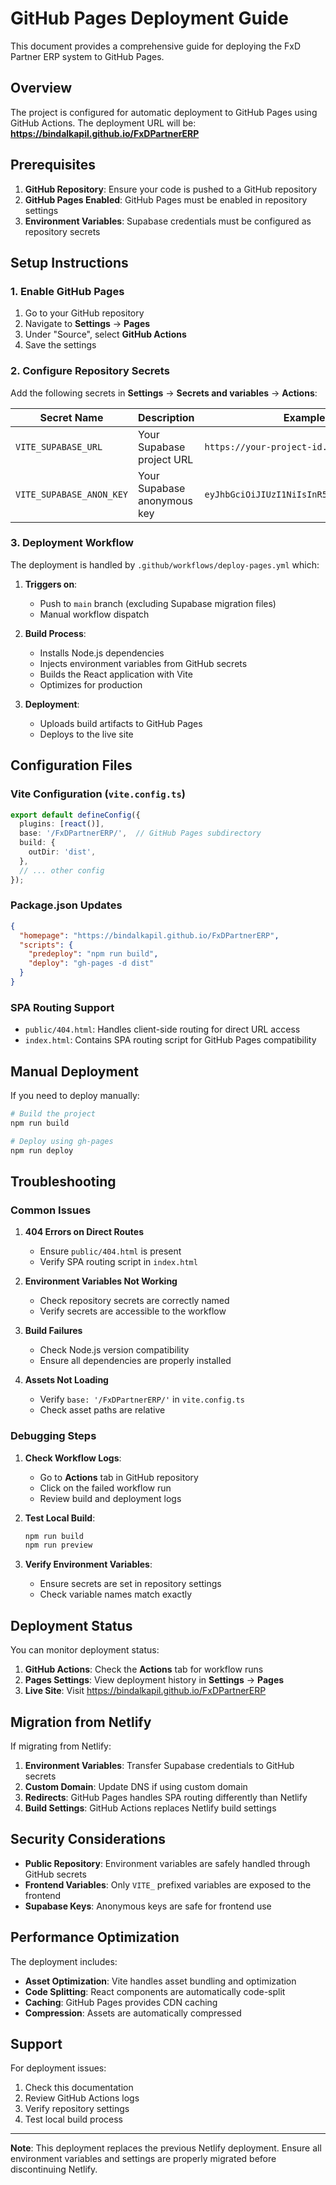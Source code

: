 # GitHub Pages Deployment Guide

This document provides a comprehensive guide for deploying the FxD Partner ERP system to GitHub Pages.

## Overview

The project is configured for automatic deployment to GitHub Pages using GitHub Actions. The deployment URL will be:
**https://bindalkapil.github.io/FxDPartnerERP**

## Prerequisites

1. **GitHub Repository**: Ensure your code is pushed to a GitHub repository
2. **GitHub Pages Enabled**: GitHub Pages must be enabled in repository settings
3. **Environment Variables**: Supabase credentials must be configured as repository secrets

## Setup Instructions

### 1. Enable GitHub Pages

1. Go to your GitHub repository
2. Navigate to **Settings** → **Pages**
3. Under "Source", select **GitHub Actions**
4. Save the settings

### 2. Configure Repository Secrets

Add the following secrets in **Settings** → **Secrets and variables** → **Actions**:

| Secret Name | Description | Example |
|-------------|-------------|---------|
| `VITE_SUPABASE_URL` | Your Supabase project URL | `https://your-project-id.supabase.co` |
| `VITE_SUPABASE_ANON_KEY` | Your Supabase anonymous key | `eyJhbGciOiJIUzI1NiIsInR5cCI6IkpXVCJ9...` |

### 3. Deployment Workflow

The deployment is handled by `.github/workflows/deploy-pages.yml` which:

1. **Triggers on**:
   - Push to `main` branch (excluding Supabase migration files)
   - Manual workflow dispatch

2. **Build Process**:
   - Installs Node.js dependencies
   - Injects environment variables from GitHub secrets
   - Builds the React application with Vite
   - Optimizes for production

3. **Deployment**:
   - Uploads build artifacts to GitHub Pages
   - Deploys to the live site

## Configuration Files

### Vite Configuration (`vite.config.ts`)
```typescript
export default defineConfig({
  plugins: [react()],
  base: '/FxDPartnerERP/',  // GitHub Pages subdirectory
  build: {
    outDir: 'dist',
  },
  // ... other config
});
```

### Package.json Updates
```json
{
  "homepage": "https://bindalkapil.github.io/FxDPartnerERP",
  "scripts": {
    "predeploy": "npm run build",
    "deploy": "gh-pages -d dist"
  }
}
```

### SPA Routing Support
- `public/404.html`: Handles client-side routing for direct URL access
- `index.html`: Contains SPA routing script for GitHub Pages compatibility

## Manual Deployment

If you need to deploy manually:

```bash
# Build the project
npm run build

# Deploy using gh-pages
npm run deploy
```

## Troubleshooting

### Common Issues

1. **404 Errors on Direct Routes**
   - Ensure `public/404.html` is present
   - Verify SPA routing script in `index.html`

2. **Environment Variables Not Working**
   - Check repository secrets are correctly named
   - Verify secrets are accessible to the workflow

3. **Build Failures**
   - Check Node.js version compatibility
   - Ensure all dependencies are properly installed

4. **Assets Not Loading**
   - Verify `base: '/FxDPartnerERP/'` in `vite.config.ts`
   - Check asset paths are relative

### Debugging Steps

1. **Check Workflow Logs**:
   - Go to **Actions** tab in GitHub repository
   - Click on the failed workflow run
   - Review build and deployment logs

2. **Test Local Build**:
   ```bash
   npm run build
   npm run preview
   ```

3. **Verify Environment Variables**:
   - Ensure secrets are set in repository settings
   - Check variable names match exactly

## Deployment Status

You can monitor deployment status:

1. **GitHub Actions**: Check the **Actions** tab for workflow runs
2. **Pages Settings**: View deployment history in **Settings** → **Pages**
3. **Live Site**: Visit https://bindalkapil.github.io/FxDPartnerERP

## Migration from Netlify

If migrating from Netlify:

1. **Environment Variables**: Transfer Supabase credentials to GitHub secrets
2. **Custom Domain**: Update DNS if using custom domain
3. **Redirects**: GitHub Pages handles SPA routing differently than Netlify
4. **Build Settings**: GitHub Actions replaces Netlify build settings

## Security Considerations

- **Public Repository**: Environment variables are safely handled through GitHub secrets
- **Frontend Variables**: Only `VITE_` prefixed variables are exposed to the frontend
- **Supabase Keys**: Anonymous keys are safe for frontend use

## Performance Optimization

The deployment includes:

- **Asset Optimization**: Vite handles asset bundling and optimization
- **Code Splitting**: React components are automatically code-split
- **Caching**: GitHub Pages provides CDN caching
- **Compression**: Assets are automatically compressed

## Support

For deployment issues:

1. Check this documentation
2. Review GitHub Actions logs
3. Verify repository settings
4. Test local build process

---

**Note**: This deployment replaces the previous Netlify deployment. Ensure all environment variables and settings are properly migrated before discontinuing Netlify.
